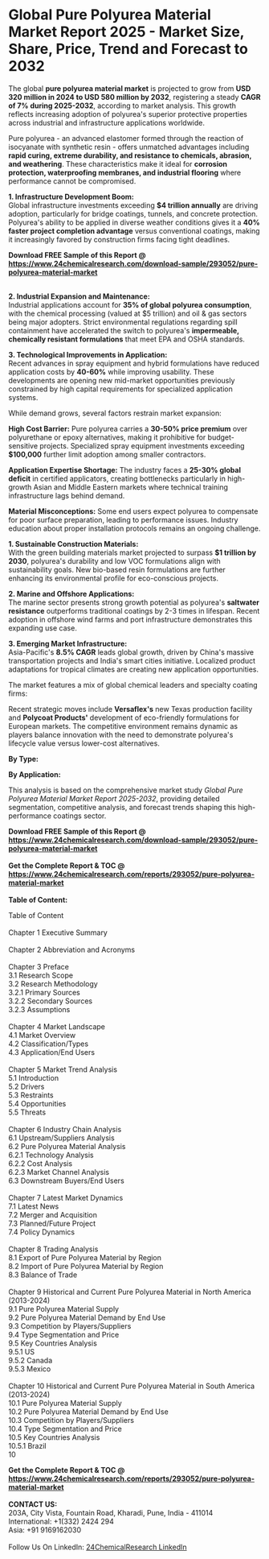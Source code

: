 <h1>Global Pure Polyurea Material Market Report 2025 - Market Size, Share, Price, Trend and Forecast to 2032</h1><p>The global <strong>pure polyurea material market</strong> is projected to grow from <strong>USD 320 million in 2024 to USD 580 million by 2032</strong>, registering a steady <strong>CAGR of 7% during 2025-2032</strong>, according to market analysis. This growth reflects increasing adoption of polyurea's superior protective properties across industrial and infrastructure applications worldwide.</p><p>Pure polyurea - an advanced elastomer formed through the reaction of isocyanate with synthetic resin - offers unmatched advantages including <strong>rapid curing, extreme durability, and resistance to chemicals, abrasion, and weathering</strong>. These characteristics make it ideal for <strong>corrosion protection, waterproofing membranes, and industrial flooring</strong> where performance cannot be compromised.</p><p><strong>1. Infrastructure Development Boom:</strong><br>
Global infrastructure investments exceeding <strong>$4 trillion annually</strong> are driving adoption, particularly for bridge coatings, tunnels, and concrete protection. Polyurea's ability to be applied in diverse weather conditions gives it a <strong>40% faster project completion advantage</strong> versus conventional coatings, making it increasingly favored by construction firms facing tight deadlines.</p><div><b>Download FREE Sample of this Report @ 
            <a href="https://www.24chemicalresearch.com/download-sample/293052/pure-polyurea-material-market">
            https://www.24chemicalresearch.com/download-sample/293052/pure-polyurea-material-market</a></b></div><br><p><strong>2. Industrial Expansion and Maintenance:</strong><br>
Industrial applications account for <strong>35% of global polyurea consumption</strong>, with the chemical processing (valued at $5 trillion) and oil &amp; gas sectors being major adopters. Strict environmental regulations regarding spill containment have accelerated the switch to polyurea's <strong>impermeable, chemically resistant formulations</strong> that meet EPA and OSHA standards.</p><p><strong>3. Technological Improvements in Application:</strong><br>
Recent advances in spray equipment and hybrid formulations have reduced application costs by <strong>40-60%</strong> while improving usability. These developments are opening new mid-market opportunities previously constrained by high capital requirements for specialized application systems.</p><p>While demand grows, several factors restrain market expansion:</p><p><strong>High Cost Barrier:</strong> Pure polyurea carries a <strong>30-50% price premium</strong> over polyurethane or epoxy alternatives, making it prohibitive for budget-sensitive projects. Specialized spray equipment investments exceeding <strong>$100,000</strong> further limit adoption among smaller contractors.</p><p><strong>Application Expertise Shortage:</strong> The industry faces a <strong>25-30% global deficit</strong> in certified applicators, creating bottlenecks particularly in high-growth Asian and Middle Eastern markets where technical training infrastructure lags behind demand.</p><p><strong>Material Misconceptions:</strong> Some end users expect polyurea to compensate for poor surface preparation, leading to performance issues. Industry education about proper installation protocols remains an ongoing challenge.</p><p><strong>1. Sustainable Construction Materials:</strong><br>
With the green building materials market projected to surpass <strong>$1 trillion by 2030</strong>, polyurea's durability and low VOC formulations align with sustainability goals. New bio-based resin formulations are further enhancing its environmental profile for eco-conscious projects.</p><p><strong>2. Marine and Offshore Applications:</strong><br>
The marine sector presents strong growth potential as polyurea's <strong>saltwater resistance</strong> outperforms traditional coatings by 2-3 times in lifespan. Recent adoption in offshore wind farms and port infrastructure demonstrates this expanding use case.</p><p><strong>3. Emerging Market Infrastructure:</strong><br>
Asia-Pacific's <strong>8.5% CAGR</strong> leads global growth, driven by China's massive transportation projects and India's smart cities initiative. Localized product adaptations for tropical climates are creating new application opportunities.</p><p>The market features a mix of global chemical leaders and specialty coating firms:</p><p>Recent strategic moves include <strong>Versaflex's</strong> new Texas production facility and <strong>Polycoat Products'</strong> development of eco-friendly formulations for European markets. The competitive environment remains dynamic as players balance innovation with the need to demonstrate polyurea's lifecycle value versus lower-cost alternatives.</p><p><strong>By Type:</strong></p><p><strong>By Application:</strong></p><p>This analysis is based on the comprehensive market study <em>Global Pure Polyurea Material Market Report 2025-2032</em>, providing detailed segmentation, competitive analysis, and forecast trends shaping this high-performance coatings sector.</p><div><b>Download FREE Sample of this Report @ 
            <a href="https://www.24chemicalresearch.com/download-sample/293052/pure-polyurea-material-market">
            https://www.24chemicalresearch.com/download-sample/293052/pure-polyurea-material-market</a></b></div><br><div><b>Get the Complete Report & TOC @ 
            <a href="https://www.24chemicalresearch.com/reports/293052/pure-polyurea-material-market">
            https://www.24chemicalresearch.com/reports/293052/pure-polyurea-material-market</a></b></div><br>
            <b>Table of Content:</b><p>Table of Content<br />
<br />
Chapter 1 Executive Summary<br />
<br />
Chapter 2 Abbreviation and Acronyms<br />
<br />
Chapter 3 Preface<br />
3.1 Research Scope<br />
3.2 Research Methodology<br />
  3.2.1 Primary Sources<br />
  3.2.2 Secondary Sources<br />
  3.2.3 Assumptions<br />
		<br />
Chapter 4 Market Landscape<br />
4.1 Market Overview<br />
4.2 Classification/Types<br />
4.3 Application/End Users<br />
<br />
Chapter 5 Market Trend Analysis <br />
5.1 Introduction<br />
5.2 Drivers<br />
5.3 Restraints<br />
5.4 Opportunities<br />
5.5 Threats<br />
<br />
Chapter 6 Industry Chain Analysis<br />
6.1 Upstream/Suppliers Analysis<br />
6.2 Pure Polyurea Material Analysis<br />
  6.2.1 Technology Analysis<br />
  6.2.2 Cost Analysis<br />
  6.2.3 Market Channel Analysis<br />
6.3 Downstream Buyers/End Users<br />
<br />
Chapter 7 Latest Market Dynamics<br />
7.1 Latest News<br />
7.2 Merger and Acquisition<br />
7.3 Planned/Future Project<br />
7.4 Policy Dynamics<br />
<br />
Chapter 8 Trading Analysis<br />
8.1 Export of Pure Polyurea Material by Region<br />
8.2 Import of Pure Polyurea Material by Region<br />
8.3 Balance of Trade<br />
<br />
Chapter 9 Historical and Current Pure Polyurea Material in North America (2013-2024)<br />
9.1 Pure Polyurea Material Supply <br />
9.2 Pure Polyurea Material Demand by End Use<br />
9.3 Competition by Players/Suppliers<br />
9.4 Type Segmentation and Price<br />
9.5 Key Countries Analysis<br />
  9.5.1 US<br />
  9.5.2 Canada<br />
  9.5.3 Mexico<br />
<br />
Chapter 10 Historical and Current Pure Polyurea Material in South America (2013-2024)<br />
10.1 Pure Polyurea Material Supply <br />
10.2 Pure Polyurea Material Demand by End Use<br />
10.3 Competition by Players/Suppliers<br />
10.4 Type Segmentation and Price<br />
10.5 Key Countries Analysis<br />
  10.5.1 Brazil<br />
  10</p><div><b>Get the Complete Report & TOC @ 
            <a href="https://www.24chemicalresearch.com/reports/293052/pure-polyurea-material-market">
            https://www.24chemicalresearch.com/reports/293052/pure-polyurea-material-market</a></b></div><br><b>CONTACT US:</b><br>
            203A, City Vista, Fountain Road, Kharadi, Pune, India - 411014<br>
            International: +1(332) 2424 294<br>
            Asia: +91 9169162030 <br><br>
            Follow Us On LinkedIn: <a href="https://www.linkedin.com/company/24chemicalresearch/">24ChemicalResearch LinkedIn</a>